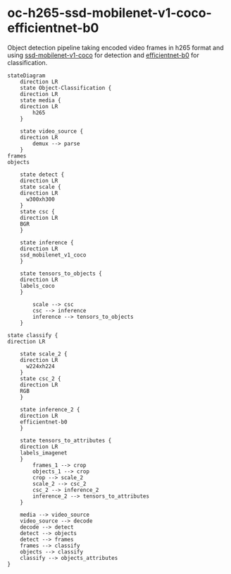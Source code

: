# oc-h265-ssd-mobilenet-v1-coco-efficientnet-b0

Object detection pipeline taking encoded video frames in h265 format and using [ssd-mobilenet-v1-coco](https://github.com/openvinotoolkit/open_model_zoo/tree/master/models/public/ssd_mobilenet_v1_coco) for detection and [efficientnet-b0](https://github.com/openvinotoolkit/open_model_zoo/tree/master/models/public/efficientnet-b0) for classification.

```mermaid
stateDiagram
    direction LR  
    state Object-Classification {
    direction LR
    state media {
	direction LR
		h265
    }

    state video_source {
	direction LR
		demux --> parse 
    }
frames
objects

    state detect {
	direction LR
    state scale {
	direction LR
      w300xh300
    }
    state csc {
	direction LR
    BGR
    }

    state inference {
	direction LR
    ssd_mobilenet_v1_coco
    }

    state tensors_to_objects {
	direction LR
    labels_coco
    }

		scale --> csc
		csc --> inference
		inference --> tensors_to_objects
    }

state classify {
direction LR
    
    state scale_2 {
	direction LR
      w224xh224
    }
    state csc_2 {
	direction LR
    RGB
    }

    state inference_2 {
	direction LR
    efficientnet-b0
    }

    state tensors_to_attributes {
	direction LR
    labels_imagenet
    }
	    frames_1 --> crop
		objects_1 --> crop
	    crop --> scale_2
		scale_2 --> csc_2
		csc_2 --> inference_2
		inference_2 --> tensors_to_attributes
    }
    
    media --> video_source
    video_source --> decode
    decode --> detect
	detect --> objects
	detect --> frames
	frames --> classify
	objects --> classify
    classify --> objects_attributes
} 
```
